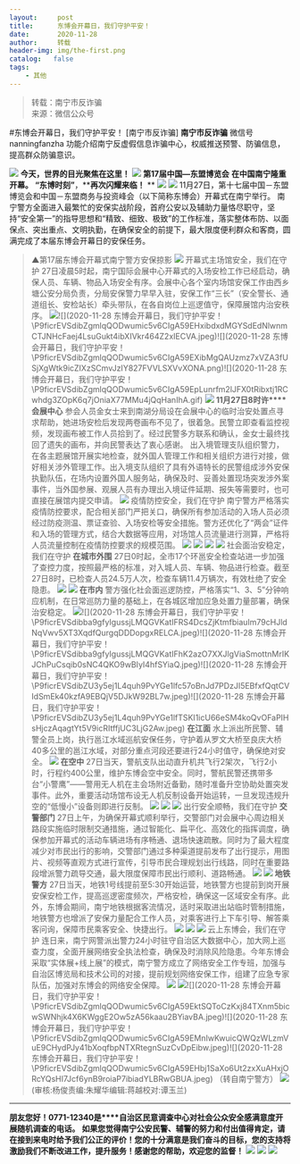 ```yaml
---
layout:     post
title:      东博会开幕日，我们守护平安！
date:       2020-11-28
author:     转载
header-img: img/the-first.png
catalog:   false
tags:
    - 其他
---
```


<blockquote><p>转载：南宁市反诈骗<br>
来源：微信公众号</p></blockquote>

#东博会开幕日，我们守护平安！
[南宁市反诈骗]
**南宁市反诈骗**
微信号nanningfanzha
功能介绍南宁反虚假信息诈骗中心，权威推送预警、防骗信息，提高群众防骗意识。

![]({{site.baseurl}}/postimg/P9ficrEVSdibbSahGAohhYfky53ffm6ZicV85b7MehiabwzaImg4owaDavFA7gMkpkdtKYCnVMpz4KVYyYvE9IFKFQ.gif)
**今天，世界的目光聚焦在这里！**
![]({{site.baseurl}}/postimg/mr6fC8EoJoqYALMFZLyWHaxr25DoqpkfPATuT9pJ9ickicQyicUW6nmiaEYRbV4tCzVSwNGzYlugD0ib7IK0ZKxy7Vw.gif)
**第17届中国—东盟博览会**
**在中国南宁隆重开幕。**
****“东博时刻”****，****再次闪耀来临！**
**
![]({{site.baseurl}}/postimg/mr6fC8EoJoqYALMFZLyWHaxr25DoqpkfTJCAsn7bJABFVf5wQzZll2CyJiaU7pxZHldT2jcMY0a2blRKl6XH6XQ.jpeg)
![]({{site.baseurl}}/postimg/P9ficrEVSdibaiaHO1K3nA5tKV3kap8DqWdwoTqibVllbIHW8RicAoF4yGtvmeBqL3mmia3STxBTJzrUHR70iaV5KqWWg.png)
11月27日，第十七届中国－东盟博览会和中国－东盟商务与投资峰会（以下简称东博会）开幕式在南宁举行。
南宁警方全面进入最繁忙的安保实战阶段，首府公安以及辅助力量恪尽职守，坚持“安全第一”的指导思想和“精致、细致、极致”的工作标准，落实整体布防、以面保点、突出重点、文明执勤，在确保安全的前提下，最大限度便利群众和客商，圆满完成了本届东博会开幕日的安保任务。
>▲第17届东博会开幕式南宁警方安保掠影
![]({{site.baseurl}}/postimg/P9ficrEVSdibZgmlqQODwumic5v6CIgA59EOAbDsW8xY20btBGtNeJRtA74HzHKEtuQBlickfRXvuvC1pCryS4TJyg.jpeg)
开幕式主场馆安全，我们在守护
27日凌晨5时起，南宁国际会展中心开幕式的入场安检工作已经启动，确保人员、车辆、物品入场安全有序。会展中心各个室内场馆安保工作由西乡塘公安分局负责，分局安保警力早早入驻，安保工作“三长”（安全警长、通道组长、安检站长）牵头带队，在各自岗位上巡逻值守，保障展馆内治安秩序。
![]({{site.baseurl}}/postimg/P9ficrEVSdibZgmlqQODwumic5v6CIgA59Eib6EQjBoztG6DKjYkibfLN8r0f3MibDia9UTZLPiaicp1daG1aFAvDMJiadfA.jpeg)![](2020-11-28
东博会开幕日，我们守护平安！\\P9ficrEVSdibZgmlqQODwumic5v6CIgA59EHxibdxdMGYSdEdNlwnmCTJNHcFaej4LsuGukt4ibXIVkr464Z2xIECVA.jpeg)![](2020-11-28
东博会开幕日，我们守护平安！\\P9ficrEVSdibZgmlqQODwumic5v6CIgA59EXibMgQAUzmz7xVZA3fUSjXgWtk9icZIXzSCmvJzIY827FVVLSXVvXONA.png)![](2020-11-28
东博会开幕日，我们守护平安！\\P9ficrEVSdibZgmlqQODwumic5v6CIgA59EpLunrfm2lJFX0tRibxtj1RCwhdg3ZOpK6q7jOniaX77MMu4jQqHanIhA.gif)
![]({{site.baseurl}}/postimg/P9ficrEVSdibZgmlqQODwumic5v6CIgA59En3iaYBGPjEOR51UWT0UoY7guX6sm1M8rdsDvEEZpiao9JOKYFNUf2JHQ.jpeg)
**11月27日8时许****会展中心**
参会人员金女士来到南湖分局设在会展中心的临时治安处置点寻求帮助，她进场安检后发现两卷画布不见了，很着急。民警立即查看监控视频，发现画布被工作人员拾到了。经过民警多方联系和确认，金女士最终找回了遗失的画布，并向民警表达了衷心感谢。
出入境管理支队组织警力，在各主题展馆开展实地检查，就外国人管理工作和相关组织方进行对接，做好相关涉外管理工作。出入境支队组织了具有外语特长的民警组成涉外安保执勤队伍，在场内设置外国人服务站，确保及时、妥善处置现场突发涉外案事件，当外国参展、观展人员有办理出入境证件延期、报失等需要时，也可直接在展馆内提交申请。
![]({{site.baseurl}}/postimg/P9ficrEVSdibZgmlqQODwumic5v6CIgA59EOAbDsW8xY20btBGtNeJRtA74HzHKEtuQBlickfRXvuvC1pCryS4TJyg.jpeg)
疫情防控安全，我们在守护
南宁警方严格落实疫情防控要求，配合相关部门严把关口，确保所有参加活动的入场人员必须经过防疫测温、票证查验、入场安检等安全措施。警方还优化了“两会”证件和入场的管理方式，结合大数据等应用，对场馆人员流量进行测算，严格将人员流量控制在疫情防控要求的规模范围。
![]({{site.baseurl}}/postimg/P9ficrEVSdibZgmlqQODwumic5v6CIgA59EPhqzxiah7mUHEUJRyYCRcMwvC2LGFicCYmrKLlC5a7TEYffZWiciaOr39Q.jpeg)
![]({{site.baseurl}}/postimg/P9ficrEVSdibZgmlqQODwumic5v6CIgA59E4kAAvz9iaKUCO55rv21vPEfPZckZs3lIZbE1yFd5CuBRIrPpUHjEAaQ.jpeg)
![]({{site.baseurl}}/postimg/P9ficrEVSdibZgmlqQODwumic5v6CIgA59EKAr28a0BicxP49EIx2OEN8U8GbvXLxiaI4NFlwIzCBLnNfba3icicXRAmw.jpeg)
![]({{site.baseurl}}/postimg/P9ficrEVSdibZgmlqQODwumic5v6CIgA59EOAbDsW8xY20btBGtNeJRtA74HzHKEtuQBlickfRXvuvC1pCryS4TJyg.jpeg)
社会面治安稳定，我们在守护
**在城市外围**
27日0时起，全市17个环邕安全检查站进一步加强了查控力度，按照最严格的标准，对入城人员、车辆、物品进行检查。截至27日8时，已检查人员24.5万人次，检查车辆11.4万辆次，有效杜绝了安全隐患。
![]({{site.baseurl}}/postimg/P9ficrEVSdibaemufzxymZKXicibk9uKTjygicmn3L38Y1SV50TkJGDOhOeJnv0MInB9apECFPhvia1GfvamIniay1Yyg.jpeg)
![]({{site.baseurl}}/postimg/P9ficrEVSdibaemufzxymZKXicibk9uKTjyglVGMwDrEJ6icXa0rAkEE9d5Y8X1wWPz4zHMs51v8DPqefzRq2ncUiaMw.gif)
**在市内**
警方强化社会面巡逻防控，严格落实“1、3、5”分钟响应机制，在日常巡防力量的基础上，在各城区增加应急处置力量部署，确保治安稳定。
![]({{site.baseurl}}/postimg/P9ficrEVSdibba9gfyIgussjLMQGVKatIF8slUKznvyBRpQCQDDJwn71AboOff2wF09oP0ZD0Ae2fESJhCRIpX3Q.gif)![](2020-11-28
东博会开幕日，我们守护平安！\\P9ficrEVSdibba9gfyIgussjLMQGVKatIFRS4DcsZjKtmfbiauIm79cHJldNqVwv5XT3XqdfQurgqDDDopgxRELCA.jpeg)![](2020-11-28
东博会开幕日，我们守护平安！\\P9ficrEVSdibba9gfyIgussjLMQGVKatIFhK2azO7XXJlgViaSmottnMrIKJChPuCsqib0sNC4QKO9wBIyI4hfSYiaQ.jpeg)![](2020-11-28
东博会开幕日，我们守护平安！\\P9ficrEVSdibZU3y5ej1L4quh9PvYGe1lfc57oBnJd7PDzJI5EBfxfQqtCVIdSmEk40kzfA9EBQjV5DJkW92BL7w.jpeg)![](2020-11-28
东博会开幕日，我们守护平安！\\P9ficrEVSdibZU3y5ej1L4quh9PvYGe1lfTSKI1icU66eSM4koQvOFaPIHsHjczAqagtYt5V9icRItffjUC3LjG2Aw.jpeg)
**在江面**
水上派出所民警、辅警全员上岗，执行邕江水域巡航安保任务，守护着从罗文大桥至良庆大桥40多公里的邕江水域，对部分重点河段还要进行24小时值守，确保绝对安全。
![]({{site.baseurl}}/postimg/2eAryPgD6bBiakJeOuUlwfE40hXyrN7cguJicZFqxm79fnmtugDBIgxfJ3FZ1wQqPxQeefHSia72kwqo0gwL994Lw.gif)
**在空中**
27日当天，警航支队出动直升机共飞行2架次，飞行2小时，行程约400公里，维护东博会空中安全。同时，警航民警还携带多台“小警鹰”——警用无人机在主会场附近备勤，随时准备升空协助处置突发事件。此外，重要活动场馆布设无人机反制设备开始运转，一旦发现违规升空的“低慢小”设备则即进行反制。
![]({{site.baseurl}}/postimg/P9ficrEVSdibZgmlqQODwumic5v6CIgA59EGvnIFMzn62f5lQsWFH2gjEaIo4LzGDDZebS8ogFnyTmMgSw6ISc2EA.jpeg)
![]({{site.baseurl}}/postimg/P9ficrEVSdibZgmlqQODwumic5v6CIgA59EwysblnX3lZwGxwwFb4BfFSICuY3jk001g0l24IYsLyh7c9KBaJBqLg.jpeg)
![]({{site.baseurl}}/postimg/P9ficrEVSdibZgmlqQODwumic5v6CIgA59EOAbDsW8xY20btBGtNeJRtA74HzHKEtuQBlickfRXvuvC1pCryS4TJyg.jpeg)
出行安全顺畅，我们在守护
**交警部门**
27日上午，为确保开幕式顺利举行，交警部门对会展中心周边相关路段实施临时限制交通措施，通过智能化、扁平化、高效化的指挥调度，确保参加开幕式的活动车辆进场有序畅通、退场快速疏散。同时为了最大程度减少对市民出行的影响，交警部门通过多种渠道提前发布了出行提示，用图片、视频等直观方式进行宣传，引导市民合理规划出行线路，同时在重要路段增派警力疏导交通，最大限度保障市民出行顺利、道路畅通。
![]({{site.baseurl}}/postimg/P9ficrEVSdibZgmlqQODwumic5v6CIgA59E1zfOmSPUDpYECyNg9CmLxVic1oYpgC92ck0chzO6jz3Xt2CPAT80aQw.jpeg)
![]({{site.baseurl}}/postimg/P9ficrEVSdibZgmlqQODwumic5v6CIgA59E0cibafYCzz2pnook9mBkqF0XQ9tSvSiaicBVicEMdxfTKDmk3sDpYTvVjQ.jpeg)
**地铁警方**
27日当天，地铁1号线提前至5:30开始运营，地铁警方也提前到岗开展安保安检工作，提高巡逻密度频次，严格安检，确保这一区域安全有序。此外，东博会期间，南宁地铁根据客流情况，适时采取进出站临时管制措施，地铁警方也增派了安保力量配合工作人员，对乘客进行上下车引导、解答乘客问询，保障市民乘客安全、快捷出行。
![]({{site.baseurl}}/postimg/MsSTYZROFJ6Qv2asjTOWOicLicsqLoW1UibSHm7lmGtoTichVpbeyOAJfpXF55EiamypRcyibmLMtqEh880icJvEvvflw.jpeg)
![]({{site.baseurl}}/postimg/MsSTYZROFJ6Qv2asjTOWOicLicsqLoW1UibhOPg8rVA6kfjrJ0pbvHwkkIzCF36VtMKzoawbRGX5s8bicF3TVVvcpQ.jpeg)
![]({{site.baseurl}}/postimg/P9ficrEVSdibZgmlqQODwumic5v6CIgA59EOAbDsW8xY20btBGtNeJRtA74HzHKEtuQBlickfRXvuvC1pCryS4TJyg.jpeg)
云上东博会，我们在守护
连日来，南宁网警派出警力24小时驻守自治区大数据中心，加大网上巡查力度，全面开展网络安全执法检查，确保及时消除风险隐患。今年东博会采取“实体展+线上展”的模式，南宁警方成立了网络安全工作专班，加强与自治区博览局和技术公司的对接，提前规划网络安保工作，组建了应急专家队伍，加强对东博会的网络安全保障。
![]({{site.baseurl}}/postimg/P9ficrEVSdibZgmlqQODwumic5v6CIgA59EQHEtRzWs02w0ZAB5xbKd72d8nwic1Ab6vqF2MurF5u0Yc1iaudibneb6A.jpeg)
![]({{site.baseurl}}/postimg/P9ficrEVSdibZgmlqQODwumic5v6CIgA59Eia9c1e2Nd8uxiaSEYsHjGiaJwibWEvztHE4m1bycmIgiay57deYCuWibe0pQ.jpeg)![](2020-11-28
东博会开幕日，我们守护平安！\\P9ficrEVSdibZgmlqQODwumic5v6CIgA59EktSQToCzKxj84TXnm5bicwSWNhjk4X6KWggE2Ow5zA56kaau2BYiavBA.jpeg)![](2020-11-28
东博会开幕日，我们守护平安！\\P9ficrEVSdibZgmlqQODwumic5v6CIgA59EMnIwKwuicQWQzWLzmVuE9CHydPJy41bXoqfbpNTXRtegnSuzCvDpEibw.jpeg)![](2020-11-28
东博会开幕日，我们守护平安！\\P9ficrEVSdibZgmlqQODwumic5v6CIgA59EHbj1SaXo6Ut2zxXuAHxjORcYQsHI7Jcf6ynB9roiaP7ibiadYLBRwGBUA.jpeg)
（转自南宁警方）
![]({{site.baseurl}}/postimg/m6vdLvvo6W6aCCOVM3fc1JRVjG0nwA9leMqJRjJp77nDaFqjYo2GLq5iauUdrachH8zrlxkdKrrr5mhMTX7fXwQ.jpeg)
(审核:杨俊责编:朱耀华编辑:蒋越校对:谭玉兰)
***
**朋友您好！0771-12340是****自治区民意调查中心对社会公众安全感满意度开展随机调查的电话。**
**如果您觉得南宁公安民警、辅警的努力和付出值得肯定，请在接到来电时给予我们公正的评价！您的十分满意是我们奋斗的目标，您的支持将激励我们不断改进工作，提升服务！感谢您的帮助，欢迎您的监督！**
![]({{site.baseurl}}/postimg/m6vdLvvo6W4tBmkSw7BynPAZ4dpgGzH6gPSKpMSPibm3ZZdwYARicAqYI6iaLTicawgZUezTc6lgHXWGaSqHwiav3qA.jpeg)
![]({{site.baseurl}}/postimg/m6vdLvvo6W4tBmkSw7BynPAZ4dpgGzH6dmhqpDKgZf4VOiaaxr6LcaFfRCPDEHukjOhPlt2iaH3NnVwoVk1xjWLw.jpeg)
![]({{site.baseurl}}/postimg/m6vdLvvo6W4tBmkSw7BynPAZ4dpgGzH62EZZ3JuBHMHzWr2pWjUukPSqx9WsRt3S4RWQicPNzhvt1LNVX5mbTSw.jpeg)
